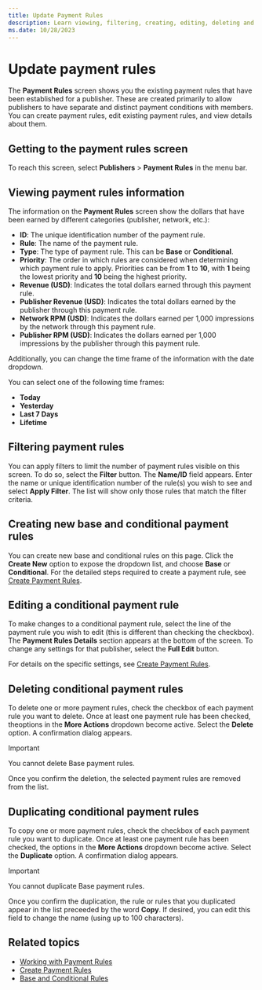 ```yaml
---
title: Update Payment Rules
description: Learn viewing, filtering, creating, editing, deleting and duplicating conditional payment rules in this page.  
ms.date: 10/28/2023
---
```



# Update payment rules

The **Payment Rules** screen shows you
the existing payment rules that have been established for a publisher.
These are created primarily to allow publishers to have separate and
distinct payment conditions with members. You can create payment rules,
edit existing payment rules, and view details about them.

## Getting to the payment rules screen

To reach this screen, select **Publishers** \> **Payment Rules** in
the menu bar.

## Viewing payment rules information

The information on the **Payment Rules** screen show the dollars that have been earned by different
categories (publisher, network, etc.):

- **ID**: The unique identification number
  of the payment rule.
- **Rule**: The name of the payment rule.
- **Type**: The type of payment rule. This
  can be **Base** or
  **Conditional**.
- **Priority**: The order in which rules
  are considered when determining which payment rule to apply.
  Priorities can be from **1** to **10**, with **1** being the lowest
  priority and **10** being the highest priority.
- **Revenue (USD)**: Indicates the total
  dollars earned through this payment rule.
- **Publisher Revenue (USD)**: Indicates
  the total dollars earned by the publisher through this payment rule.
- **Network RPM (USD)**: Indicates the
  dollars earned per 1,000 impressions by the network through this
  payment rule.
- **Publisher RPM (USD)**: Indicates the
  dollars earned per 1,000 impressions by the publisher through this
  payment rule.

Additionally, you can change the time frame of the information with the
date dropdown.

You can select one of the following time frames:

- **Today**
- **Yesterday**
- **Last 7 Days**
- **Lifetime**

## Filtering payment rules

You can apply filters to limit the number of payment rules visible on
this screen. To do so, select the
**Filter** button. The
**Name/ID** field appears. Enter the name
or unique identification number of the rule(s) you wish to see and
select **Apply Filter**. The list will
show only those rules that match the filter criteria.

## Creating new base and conditional payment rules

You can create new base and conditional rules on this page. Click the
**Create New** option to expose the
dropdown list, and choose **Base** or
**Conditional**. For the detailed steps
required to create a payment rule, see [Create Payment Rules](create-payment-rules.md).

## Editing a conditional payment rule

To make changes to a conditional payment rule, select the line of the
payment rule you wish to edit (this is different than checking the
checkbox). The **Payment Rules Details**
section appears at the bottom of the screen. To change any settings for
that publisher, select the **Full Edit**
button.

For details on the specific settings, see
[Create Payment Rules](create-payment-rules.md).

## Deleting conditional payment rules

To delete one or more payment rules, check the checkbox of each payment
rule you want to delete. Once at least one payment rule has been
checked, theoptions in the **More Actions** dropdown become active.
Select the **Delete** option. A
confirmation dialog appears.

> [!IMPORTANT]
> You cannot delete Base payment rules.

Once you confirm the deletion, the selected payment rules are removed
from the list.

## Duplicating conditional payment rules

To copy one or more payment rules, check the checkbox of each payment
rule you want to duplicate. Once at least one payment rule has been
checked, the options in the **More
Actions** dropdown become active. Select the
**Duplicate** option. A confirmation
dialog appears.

> [!IMPORTANT]
> You cannot duplicate Base payment rules.

Once you confirm the duplication, the rule or rules that you duplicated
appear in the list preceeded by the word
**Copy**. If desired, you can edit this
field to change the name (using up to 100 characters).

## Related topics

- [Working with Payment Rules](working-with-payment-rules.md)
- [Create Payment Rules](create-payment-rules.md)
- [Base and Conditional Rules](base-and-conditional-rules.md)
